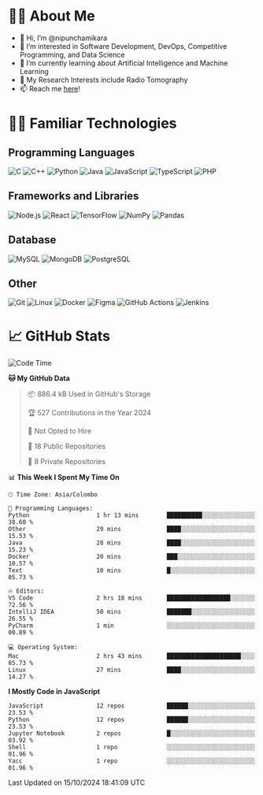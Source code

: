 # 🙋‍♂️ About Me
- 👋 Hi, I’m @nipunchamikara
- 👀 I’m interested in Software Development, DevOps, Competitive Programming, and Data Science
- 🌱 I’m currently learning about Artificial Intelligence and Machine Learning
- 📜 My Research Interests include Radio Tomography
- 📫 Reach me [here](mailto:nipunchamikara@yahoo.com)!

# 👨‍💻 Familiar Technologies

## Programming Languages
![C](https://img.icons8.com/color/48/000000/c-programming.png "C")
![C++](https://img.icons8.com/color/48/000000/c-plus-plus-logo.png "C++")
![Python](https://img.icons8.com/color/48/000000/python.png "Python")
![Java](https://img.icons8.com/color/48/000000/java-coffee-cup-logo.png "Java")
![JavaScript](https://img.icons8.com/color/48/000000/javascript.png "JavaScript")
![TypeScript](https://img.icons8.com/color/48/000000/typescript.png "TypeScript")
![PHP](https://img.icons8.com/officel/48/000000/php-logo.png "PHP")

## Frameworks and Libraries
![Node.js](https://img.icons8.com/color/48/000000/nodejs.png "Node.js")
![React](https://img.icons8.com/officel/48/000000/react.png "React")
![TensorFlow](https://img.icons8.com/color/48/000000/tensorflow.png "TensorFlow")
![NumPy](https://img.icons8.com/color/48/000000/numpy.png "NumPy")
![Pandas](https://img.icons8.com/color/48/000000/pandas.png "Pandas")

## Database
![MySQL](https://img.icons8.com/color/48/000000/mysql-logo.png "MySQL")
![MongoDB](https://img.icons8.com/color/48/000000/mongodb.png "MongoDB")
![PostgreSQL](https://img.icons8.com/color/48/000000/postgreesql.png "PostgreSQL")

## Other
![Git](https://img.icons8.com/color/48/000000/git.png "Git")
![Linux](https://img.icons8.com/color/48/000000/linux.png "Linux")
![Docker](https://img.icons8.com/color/48/000000/docker.png "Docker")
![Figma](https://img.icons8.com/color/48/000000/figma.png "Figma")
![GitHub Actions](https://img.icons8.com/color/48/000000/github.png "GitHub Actions")
![Jenkins](https://img.icons8.com/color/48/000000/jenkins.png "Jenkins")

# 📈 GitHub Stats

<!--START_SECTION:waka-->
![Code Time](http://img.shields.io/badge/Code%20Time-1%2C024%20hrs%2019%20mins-blue)

**🐱 My GitHub Data** 

> 📦 886.4 kB Used in GitHub's Storage 
 > 
> 🏆 527 Contributions in the Year 2024
 > 
> 🚫 Not Opted to Hire
 > 
> 📜 18 Public Repositories 
 > 
> 🔑 8 Private Repositories 
 > 
📊 **This Week I Spent My Time On** 

```text
🕑︎ Time Zone: Asia/Colombo

💬 Programming Languages: 
Python                   1 hr 13 mins        ██████████░░░░░░░░░░░░░░░   38.60 % 
Other                    29 mins             ████░░░░░░░░░░░░░░░░░░░░░   15.53 % 
Java                     28 mins             ████░░░░░░░░░░░░░░░░░░░░░   15.23 % 
Docker                   20 mins             ███░░░░░░░░░░░░░░░░░░░░░░   10.57 % 
Text                     10 mins             █░░░░░░░░░░░░░░░░░░░░░░░░   05.73 % 

🔥 Editors: 
VS Code                  2 hrs 18 mins       ██████████████████░░░░░░░   72.56 % 
IntelliJ IDEA            50 mins             ███████░░░░░░░░░░░░░░░░░░   26.55 % 
PyCharm                  1 min               ░░░░░░░░░░░░░░░░░░░░░░░░░   00.89 % 

💻 Operating System: 
Mac                      2 hrs 43 mins       █████████████████████░░░░   85.73 % 
Linux                    27 mins             ████░░░░░░░░░░░░░░░░░░░░░   14.27 % 
```

**I Mostly Code in JavaScript** 

```text
JavaScript               12 repos            ██████░░░░░░░░░░░░░░░░░░░   23.53 % 
Python                   12 repos            ██████░░░░░░░░░░░░░░░░░░░   23.53 % 
Jupyter Notebook         2 repos             █░░░░░░░░░░░░░░░░░░░░░░░░   03.92 % 
Shell                    1 repo              ░░░░░░░░░░░░░░░░░░░░░░░░░   01.96 % 
Yacc                     1 repo              ░░░░░░░░░░░░░░░░░░░░░░░░░   01.96 % 
```




 Last Updated on 15/10/2024 18:41:09 UTC
<!--END_SECTION:waka-->

